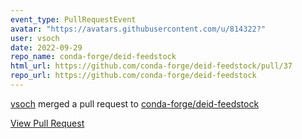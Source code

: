 ```yaml
---
event_type: PullRequestEvent
avatar: "https://avatars.githubusercontent.com/u/814322?"
user: vsoch
date: 2022-09-29
repo_name: conda-forge/deid-feedstock
html_url: https://github.com/conda-forge/deid-feedstock/pull/37
repo_url: https://github.com/conda-forge/deid-feedstock
---
```


<a href='https://github.com/vsoch' target='_blank'>vsoch</a> merged a pull request to <a href='https://github.com/conda-forge/deid-feedstock' target='_blank'>conda-forge/deid-feedstock</a>

<a href='https://github.com/conda-forge/deid-feedstock/pull/37' target='_blank'>View Pull Request</a>